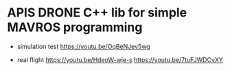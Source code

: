 # APIS DRONE C++ lib for simple MAVROS programming
- simulation test
https://youtu.be/OqBeNJev5wg 

- real flight 
https://youtu.be/HdeoW-wje-s
https://youtu.be/7tuFJWDCvXY


